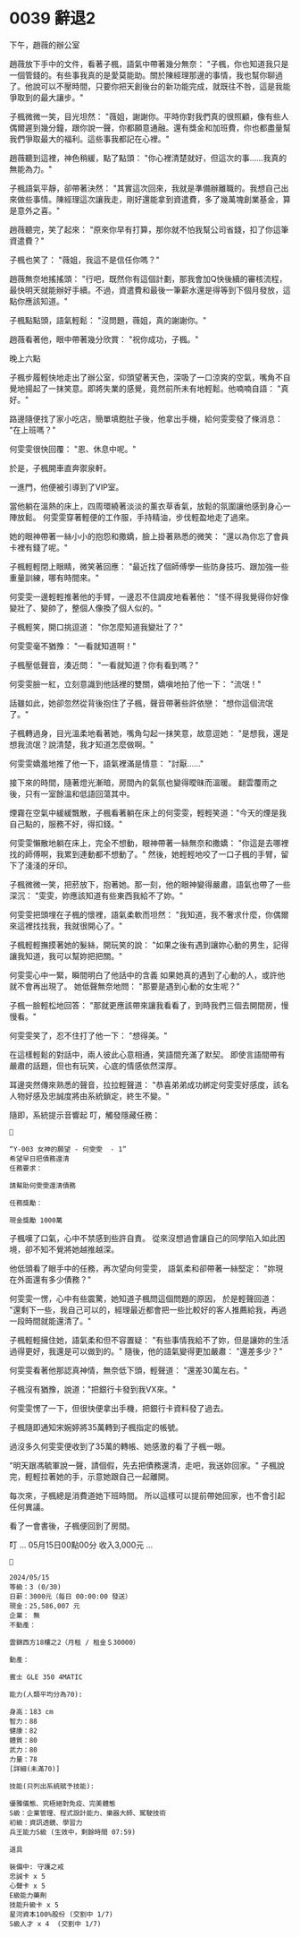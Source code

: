# 0039 辭退2

下午，趙薇的辦公室

趙薇放下手中的文件，看著子楓，語氣中帶著幾分無奈：
"子楓，你也知道我只是一個管錢的。有些事我真的是愛莫能助。關於陳經理那邊的事情，我也幫你聊過了。他說可以不壓時間，只要你把天創後台的新功能完成，就既往不咎，這是我能爭取到的最大讓步。"

子楓微微一笑，目光坦然：
"薇姐，謝謝你。平時你對我們真的很照顧，像有些人偶爾遲到幾分鐘，跟你說一聲，你都願意通融。還有獎金和加班費，你也都盡量幫我們爭取最大的福利。這些事我都記在心裡。"

趙薇聽到這裡，神色稍緩，點了點頭：
"你心裡清楚就好，但這次的事……我真的無能為力。"

子楓語氣平靜，卻帶著決然：
"其實這次回來，我就是準備辦離職的。我想自己出來做些事情。陳經理這次讓我走，剛好還能拿到資遣費，多了幾萬塊創業基金，算是意外之喜。"

趙薇聽完，笑了起來：
"原來你早有打算，那你就不怕我幫公司省錢，扣了你這筆資遣費？"

子楓也笑了：
"薇姐，我這不是信任你嗎？"

趙薇無奈地搖搖頭：
"行吧，既然你有這個計劃，那我會加Q快後續的審核流程，最快明天就能辦好手續。不過，資遣費和最後一筆薪水還是得等到下個月發放，這點你應該知道。"

子楓點點頭，語氣輕鬆：
"沒問題，薇姐，真的謝謝你。"

趙薇看著他，眼中帶著幾分欣賞：
"祝你成功，子楓。"

晚上六點

子楓步履輕快地走出了辦公室，仰頭望著天色，深吸了一口涼爽的空氣，嘴角不自覺地揚起了一抹笑意。即將失業的感覺，竟然前所未有地輕鬆。他喃喃自語：
"真好。"

路邊隨便找了家小吃店，簡單填飽肚子後，他拿出手機，給何雯雯發了條消息：
"在上班嗎？"

何雯雯很快回覆：
"恩、休息中呢。"

於是，子楓開車直奔禦泉軒。

一進門，他便被引導到了VIP室。

當他躺在溫熱的床上，四周環繞著淡淡的薰衣草香氣，放鬆的氛圍讓他感到身心一陣放鬆。
何雯雯穿著輕便的工作服，手持精油，步伐輕盈地走了過來。

她的眼神帶著一絲小小的抱怨和撒嬌，臉上掛著熟悉的微笑：
"還以為你忘了會員卡裡有錢了呢。"

子楓輕輕閉上眼睛，微笑著回應：
"最近找了個師傅學一些防身技巧、跟加強一些重量訓練，哪有時間來。"

何雯雯一邊輕輕推著他的手臂，一邊忍不住調皮地看著他：
"怪不得我覺得你好像變壯了、變帥了，整個人像換了個人似的。"

子楓輕笑，開口挑逗道：
"你怎麼知道我變壯了？"

何雯雯毫不猶豫：
"一看就知道啊！"

子楓壓低聲音，湊近問：
"一看就知道？你有看到嗎？"

何雯雯臉一紅，立刻意識到他話裡的雙關，嬌嗔地拍了他一下：
"流氓！"

話雖如此，她卻忽然從背後抱住了子楓，聲音帶著些許依戀：
"想你這個流氓了。"

子楓轉過身，目光溫柔地看著她，嘴角勾起一抹笑意，故意逗她：
"是想我，還是想我流氓？說清楚，我才知道怎麼做啊。"

何雯雯嬌羞地推了他一下，語氣裡滿是情意：
"討厭……"

接下來的時間，隨著燈光漸暗，房間內的氣氛也變得曖昧而溫暖。
翻雲覆雨之後，只有一室餘溫和低語回蕩其中。

煙霧在空氣中緩緩飄散，子楓看著躺在床上的何雯雯，輕輕笑道："今天的煙是我自己點的，服務不好，得扣錢。"

何雯雯懶散地躺在床上，完全不想動，眼神帶著一絲無奈和撒嬌：
"你這是去哪裡找的師傅啊，我累到連動都不想動了。"
然後，她輕輕地咬了一口子楓的手臂，留下了淺淺的牙印。

子楓微微一笑，把菸放下，抱著她。那一刻，他的眼神變得嚴肅，語氣也帶了一些深沉：
"雯雯，妳應該知道有些東西我給不了妳。"

何雯雯把頭埋在子楓的懷裡，語氣柔軟而坦然：
"我知道，我不奢求什麼，你偶爾來這裡找找我，我就很開心了。"

子楓輕輕撫摸著她的髮絲，開玩笑的說：
"如果之後有遇到讓妳心動的男生，記得讓我知道，我可以幫妳把把關。"

何雯雯心中一緊，瞬間明白了他話中的含義
如果她真的遇到了心動的人，或許他就不會再出現了。
她低聲無奈地問：
"那要是遇到心動的女生呢？"

子楓一臉輕松地回答：
"那就更應該帶來讓我看看了，到時我們三個去開間房，慢慢看。"

何雯雯笑了，忍不住打了他一下：
"想得美。"

在這樣輕鬆的對話中，兩人彼此心意相通，笑語間充滿了默契。
即使言語間帶有嚴肅的話題，但也有玩笑，心底的情感依然深厚。

耳邊突然傳來熟悉的聲音，拉拉輕聲道：
"恭喜弟弟成功綁定何雯雯好感度，該名人物好感及忠誠度將由系統鎖定，終生不變。"

隨即，系統提示音響起
叮，觸發隱藏任務：

```
📰

“Y-003 女神的願望 - 何雯雯  - 1”
希望早日把債務還清
任務要求：

請幫助何雯雯還清債務

任務獎勵：

現金獎勵 1000萬

```

子楓嘆了口氣，心中不禁感到些許自責。
從來沒想過會讓自己的同學陷入如此困境，卻不知不覺將她越推越深。

他低頭看了眼手中的任務，再次望向何雯雯，
語氣柔和卻帶著一絲堅定：
"妳現在外面還有多少債務？"

何雯雯一愣，心中有些震驚，她知道子楓問這個問題的原因，
於是輕聲回道：
"還剩下一些，我自己可以的，經理最近都會把一些比較好的客人推薦給我，再過一段時間就能還清了。"

子楓輕輕擁住她，語氣柔和但不容置疑：
"有些事情我給不了妳，但是讓妳的生活過得更好，我還是可以做到的。"
隨後，他的語氣變得更加嚴肅：
"還差多少？"

何雯雯看著他那認真神情，無奈低下頭，輕聲道：
"還差30萬左右。"

子楓沒有猶豫，說道："把銀行卡發到我VX來。"

何雯雯愣了一下，但很快便拿出手機，把銀行卡資料發了過去。

子楓隨即通知宋婉婷將35萬轉到子楓指定的帳號。

過沒多久何雯雯便收到了35萬的轉帳、她感激的看了子楓一眼。

"明天跟馮毓軍說一聲，請個假，先去把債務還清，走吧，我送妳回家。"
子楓說完，輕輕拉著她的手，示意她跟自己一起離開。

每次來，子楓總是消費道她下班時間。
所以這樣可以提前帶她回家，也不會引起任何異議。

看了一會書後，子楓便回到了房間。

叮
… 05月15日00點00分 收入3,000元 …

```
📰

2024/05/15
等級：3 (0/30)
日薪：3000元（每日 00:00:00 發送）
現金：25,586,007 元
企業： 無
不動產：

雲錦西方18樓之2（月租 / 租金＄30000）

動產：

賓士 GLE 350 4MATIC

能力(人類平均分為70):

身高：183 cm
智力：88
健康：82
體質：80
武力：80
力量：78
[詳細(未滿70)]

技能(只列出系統賦予技能):

優雅儀態、究極絕對免疫、完美體態
S級：企業管理、程式設計能力、樂器大師、駕駛技術
初級：資訊透鏡、學習力
兵王能力S級 (生效中，剩餘時間 07:59)

道具

裝備中: 守護之戒
忠誠卡 x 5
心聲卡 x 5
E級能力藥劑
技能升級卡 x 5
星河資本100%股份 (交割中 1/7)
S級人才 x 4  (交割中 1/7)

```